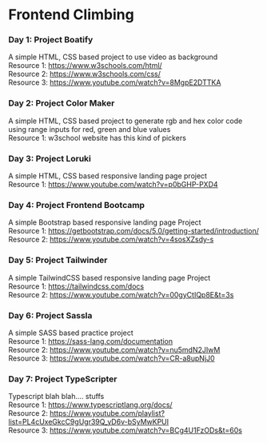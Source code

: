 # Frontend Climbing

### Day 1: Project Boatify
A simple HTML, CSS based project to use video as background    
Resource 1: https://www.w3schools.com/html/             
Resource 2: https://www.w3schools.com/css/          
Resource 3: https://www.youtube.com/watch?v=8MgpE2DTTKA

### Day 2: Project Color Maker
A simple HTML, CSS based project to generate rgb and hex color code using range inputs for red, green and blue values                
Resource 1: w3school website has this kind of pickers

### Day 3: Project Loruki
A simple HTML, CSS based responsive landing page project            
Resource 1: https://www.youtube.com/watch?v=p0bGHP-PXD4

### Day 4: Project Frontend Bootcamp
A simple Bootstrap based responsive landing page Project         
Resource 1: https://getbootstrap.com/docs/5.0/getting-started/introduction/                  
Resource 2: https://www.youtube.com/watch?v=4sosXZsdy-s

### Day 5: Project Tailwinder
A simple TailwindCSS based responsive landing page Project            
Resource 1: https://tailwindcss.com/docs               
Resource 2: https://www.youtube.com/watch?v=00gyCtIQp8E&t=3s

### Day 6: Project Sassla
A simple SASS based practice project             
Resource 1: https://sass-lang.com/documentation               
Resource 2: https://www.youtube.com/watch?v=nu5mdN2JIwM           
Resource 3: https://www.youtube.com/watch?v=CR-a8upNjJ0

### Day 7: Project TypeScripter
Typescript blah blah.... stuffs                    
Resource 1: https://www.typescriptlang.org/docs/              
Resource 2: https://www.youtube.com/playlist?list=PL4cUxeGkcC9gUgr39Q_yD6v-bSyMwKPUI              
Resource 3: https://www.youtube.com/watch?v=BCg4U1FzODs&t=60s       